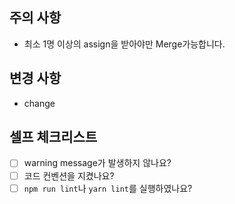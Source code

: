 ## 주의 사항

- 최소 1명 이상의 assign을 받아야만 Merge가능합니다.

## 변경 사항

- change 

## 셀프 체크리스트

- [ ] warning message가 발생하지 않나요?
- [ ] 코드 컨벤션을 지켰나요?
- [ ] `npm run lint`나 `yarn lint`를 실행하였나요?
